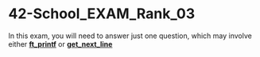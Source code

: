 # 42-School_EXAM_Rank_03
In this exam, you will need to answer just one question, which may involve either
**<a href="https://github.com/Dina21395/42-School_Exam-Rank_03/tree/main/ft_printf">ft_printf</a>**
or
**<a href="https://github.com/Dina21395/42-School_Exam-Rank_03/tree/main/get_next_line">get_next_line</a>**

